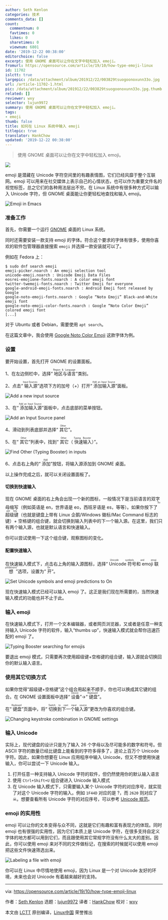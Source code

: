 ```yaml
---
author: Seth Kenlon
categories: 技术
comments_data: []
count:
  commentnum: 0
  favtimes: 0
  likes: 0
  sharetimes: 0
  viewnum: 6801
date: '2019-12-22 00:38:00'
editorchoice: false
excerpt: 使用 GNOME 桌面可以让你在文字中轻松加入 emoji。
fromurl: https://opensource.com/article/19/10/how-type-emoji-linux
id: 11702
islctt: true
largepic: /data/attachment/album/201912/22/003829tsuogoonoxunn33o.jpg
url: /article-11702-1.html
pic: /data/attachment/album/201912/22/003829tsuogoonoxunn33o.jpg.thumb.jpg
related: []
reviewer: wxy
selector: lujun9972
summary: 使用 GNOME 桌面可以让你在文字中轻松加入 emoji。
tags:
- emoji
thumb: false
title: 如何在 Linux 系统中输入 emoji
titlepic: true
translator: HankChow
updated: '2019-12-22 00:38:00'
---
```



> 
> 使用 GNOME 桌面可以让你在文字中轻松加入 emoji。
> 
> 
> 


![](/data/attachment/album/201912/22/003829tsuogoonoxunn33o.jpg)


emoji 是潜藏在 Unicode 字符空间里的有趣表情图，它们已经风靡于整个互联网。emoji 可以用来在社交媒体上表示自己的心情状态，也可以作为重要文件名的视觉标签，总之它们的各种用法层出不穷。在 Linux 系统中有很多种方式可以输入 Unicode 字符，但 GNOME 桌面能让你更轻松地查找和输入 emoji。


![Emoji in Emacs](/data/attachment/album/201912/22/003848e3cz56t8tqq36pdr.jpg "Emoji in Emacs")


### 准备工作


首先，你需要一个运行 [GNOME](https://www.gnome.org/) 桌面的 Linux 系统。


同时还需要安装一款支持 emoji 的字体。符合这个要求的字体有很多，使用你喜欢的软件包管理器直接搜索 `emoji` 并选择一款安装就可以了。


例如在 Fedora 上：



```
$ sudo dnf search emoji
emoji-picker.noarch : An emoji selection tool
unicode-emoji.noarch : Unicode Emoji Data Files
eosrei-emojione-fonts.noarch : A color emoji font
twitter-twemoji-fonts.noarch : Twitter Emoji for everyone
google-android-emoji-fonts.noarch : Android Emoji font released by Google
google-noto-emoji-fonts.noarch : Google “Noto Emoji” Black-and-White emoji font
google-noto-emoji-color-fonts.noarch : Google “Noto Color Emoji” colored emoji font
[...]
```

对于 Ubuntu 或者 Debian，需要使用 `apt search`。


在这篇文章中，我会使用 [Google Noto Color Emoji](https://www.google.com/get/noto/help/emoji/) 这款字体为例。


### 设置


要开始设置，首先打开 GNOME 的设置面板。


1、在左边侧栏中，选择“<ruby> 地区与语言 <rt>  Region &amp; Language </rt></ruby>”类别。


2、点击“<ruby> 输入源 <rt>  Input Sources </rt></ruby>”选项下方的加号（+）打开“<ruby> 添加输入源 <rt>  Add an Input Source </rt></ruby>”面板。


![Add a new input source](/data/attachment/album/201912/22/003856mlyccrw0cw5wl4gr.png "Add a new input source")


3、在“<ruby> 添加输入源 <rt>  Add an Input Source </rt></ruby>”面板中，点击底部的菜单按钮。


![Add an Input Source panel](/data/attachment/album/201912/22/003859ebu2b1xduzu0vy59.png "Add an Input Source panel")


4、滑动到列表底部并选择“<ruby> 其它 <rt>  Other </rt></ruby>”。


5、在“<ruby> 其它 <rt>  Other </rt></ruby>”列表中，找到“<ruby> 其它 <rt>  Other </rt></ruby>（<ruby> 快速输入 <rt>  Typing Booster </rt></ruby>）”。


![Find Other (Typing Booster) in inputs](/data/attachment/album/201912/22/003912xp5olfcqqlq5gwhw.png "Find Other (Typing Booster) in inputs")


6、点击右上角的“<ruby> 添加 <rt>  Add </rt></ruby>”按钮，将输入源添加到 GNOME 桌面。


以上操作完成之后，就可以关闭设置面板了。


#### 切换到快速输入


现在 GNOME 桌面的右上角会出现一个新的图标，一般情况下是当前语言的双字母缩写（例如英语是 en，世界语是 eo，西班牙语是 es，等等）。如果你按下了<ruby> 超级键 <rt>  Super key </rt></ruby>（也就是键盘上带有 Linux 企鹅/Windows 徽标/Mac Command 标志的键）+ 空格键的组合键，就会切换到输入列表中的下一个输入源。在这里，我们只有两个输入源，也就是默认语言和快速输入。


你可以尝试使用一下这个组合键，观察图标的变化。


#### 配置快速输入


在快速输入模式下，点击右上角的输入源图标，选择“<ruby> Unicode 符号和 emoji 联想 <rt>  Unicode symbols and emoji predictions </rt></ruby>”选项，设置为“<ruby> 开 <rt>  On </rt></ruby>”。


![Set Unicode symbols and emoji predictions to On](/data/attachment/album/201912/22/003920r7ca9tdsa4cdz4o3.jpg "Set Unicode symbols and emoji predictions to On")


现在快速输入模式已经可以输入 emoji 了。这正是我们现在所需要的，当然快速输入模式的功能也并不止于此。


### 输入 emoji


在快速输入模式下，打开一个文本编辑器，或者网页浏览器，又或者是任意一种支持输入 Unicode 字符的软件，输入“thumbs up”，快速输入模式就会帮你迅速匹配的 emoji 了。


![Typing Booster searching for emojis](/data/attachment/album/201912/22/003925wfg8i8pu1ki5do5l.jpg "Typing Booster searching for emojis")


要退出 emoji 模式，只需要再次使用超级键+空格键的组合键，输入源就会切换回你的默认输入语言。


### 使用其它切换方式


如果你觉得“超级键+空格键”这个组合用起来不顺手，你也可以换成其它键的组合。在 GNOME 设置面板中选择“<ruby> 设备 <rt>  Device </rt></ruby>”→“<ruby> 键盘 <rt>  Keyboard </rt></ruby>”。


在“<ruby> 键盘 <rt>  Keyboard </rt></ruby>”页面中，将“<ruby> 切换到下一个输入源 <rt>  Switch to next input source </rt></ruby>”更改为你喜欢的组合键。


![Changing keystroke combination in GNOME settings](/data/attachment/album/201912/22/003930ylk6qpu6wdak6lag.jpg "Changing keystroke combination in GNOME settings")


### 输入 Unicode


实际上，现代键盘的设计只是为了输入 26 个字母以及尽可能多的数字和符号。但 ASCII 字符的数量已经比键盘上能看到的字符多得多了，遑论上百万个 Unicode 字符。因此，如果你想要在 Linux 应用程序中输入 Unicode，但又不想使用快速输入，你可以尝试一下 Unicode 输入。


1. 打开任意一种支持输入 Unicode 字符的软件，但仍然使用你的默认输入语言
2. 使用 `Ctrl+Shift+U` 组合键进入 Unicode 输入模式
3. 在 Unicode 输入模式下，只需要输入某个 Unicode 字符的对应序号，就实现了对这个 Unicode 字符的输入。例如 `1F44D` 对应的是 ?，而 `2620` 则对应了 ☠。想要查看所有 Unicode 字符的对应序号，可以参考 [Unicode 规范](http://unicode.org/emoji/charts/full-emoji-list.html)。


### emoji 的实用性


emoji 可以让你的文本变得与众不同，这就是它们有趣和富有表现力的体现。同时 emoji 也有很强的实用性，因为它们本质上是 Unicode 字符，在很多支持自定义字体的地方都可以用到它们，而且跟使用其它常规字符没有什么太大的差别。因此，你可以使用 emoji 来对不同的文件做标记，在搜索的时候就可以使用 emoji 把这些文件快速筛选出来。


![Labeling a file with emoji](/data/attachment/album/201912/22/003933k5alz3ap1rrza9rd.png "Labeling a file with emoji")


你可以在 Linux 中尽情地使用 emoji，因为 Linux 是一个对 Unicode 友好的环境，未来也会对 Unicode 有着越来越好的支持。




---


via: <https://opensource.com/article/19/10/how-type-emoji-linux>


作者：[Seth Kenlon](https://opensource.com/users/seth) 选题：[lujun9972](https://github.com/lujun9972) 译者：[HankChow](https://github.com/HankChow) 校对：[wxy](https://github.com/wxy)


本文由 [LCTT](https://github.com/LCTT/TranslateProject) 原创编译，[Linux中国](https://linux.cn/) 荣誉推出